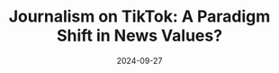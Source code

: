 ---
title: "Journalism on TikTok: A Paradigm Shift in News Values?"
collection: talks
permalink: /talks/2024-09-27-Journalism-on-TikTok-A-Paradigm-Shift-in-News-Values
date: 2024-09-27
venue: 'ECREA 2024'
venue: 'ECREA 2024, Ljubljana (Slovenia)'
paperurl: 'https://c-in.floq.live/event/ecrea2024/search?objectClass=timeslot&objectId=665cf10467a3feebfd60bef9&type=detail'
doi: 'https://c-in.floq.live/event/ecrea2024/search?objectClass=timeslot&objectId=665cf10467a3feebfd60bef9&type=detail'
citation: ' Jonathan Hendrickx, &quot;Journalism on TikTok: A Paradigm Shift in News Values?.&quot; ECREA 2024, 1900.'
---